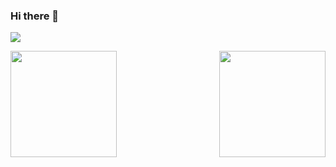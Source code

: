 ### Hi there 👋

<!--
**sasuke0601/sasuke0601** is a ✨ _special_ ✨ repository because its `README.md` (this file) appears on your GitHub profile.

Here are some ideas to get you started:

- 🔭 I’m currently working on ...
- 🌱 I’m currently learning ...
- 👯 I’m looking to collaborate on ...
- 🤔 I’m looking for help with ...
- 💬 Ask me about ...
- 📫 How to reach me: ...
- 😄 Pronouns: ...
- ⚡ Fun fact: ...
-->


![](https://komarev.com/ghpvc/?username=sasuke0601&color=green)

<p>
<img align="" height="170px" src="https://github-readme-stats.vercel.app/api/top-langs/?username=sasuke0601&exclude_repo=best-lucky1030.github.io,free-for-dev&layout=compact&langs_count=8&theme=radical">
<img align="right" height="170px" src="https://github-readme-stats.vercel.app/api?username=sasuke0601&sshow_icons=true&theme=radical&count_private=true">
</p>
